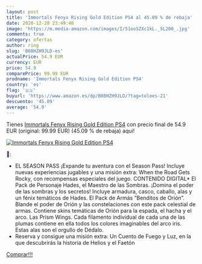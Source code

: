 ```yaml
---
layout: post
title: 'Immortals Fenyx Rising Gold Edition PS4 al 45.09 % de rebaja'
date: 2020-12-28 23:49:48
image: 'https://m.media-amazon.com/images/I/51ooSZXc1kL._SL200_.jpg'
comments: true
category: ofertas
author: ring
slug: 'B08HZH9JLD-es'
actualPrice: 54.9 EUR
currency: EUR
price: 54.9
comparePrice: 99.99 EUR
prodname: 'Immortals Fenyx Rising Gold Edition PS4'
country: 'es'
flag: '🇪🇸'
buyurl: 'https://www.amazon.es/dp/B08HZH9JLD/?tag=tolees-21'
descuento: '45.09'
average: '54.9'
---
```


Tienes [Immortals Fenyx Rising Gold Edition PS4](https://www.amazon.es/dp/B08HZH9JLD/?tag=tolees-21) con precio final de  54.9 EUR (original: 99.99 EUR) (45.09 %  de rebaja) aqui!

[![Immortals Fenyx Rising Gold Edition PS4](https://m.media-amazon.com/images/I/51ooSZXc1kL._SL200_.jpg)](https://www.amazon.es/dp/B08HZH9JLD/?tag=tolees-21)

🔎:

- EL SEASON PASS ¡Expande tu aventura con el Season Pass! Incluye nuevas experiencias jugables y una misión extra: When the Road Gets Rocky, con recompensas especiales del juego. CONTENIDO DIGITAL* El Pack de Personaje Hades, el Maestro de las Sombras. ¡Domina el poder de las sombras y los secretos! Incluye armadura, casco, caballo, alas y un fénix temáticos de Hades. El Pack de Armás “Benditos de Orión”. Blande el poder de Orión y las constelaciones con este pack celestial de armas. Contiene skins temáticas de Orión para la espada, el hacha y el arco. Las Prism Wings. Cada filamento individual de cada una de las plumas contiene en ella todos los colores imaginables del arco iris. Estas alas son el orgullo de Dédalo.
- Reserva y consigue una misión extra: Un Cuento de Fuego y Luz, en la que descubrirás la historia de Helios y el Faetón

[Comprar!!!](https://www.amazon.es/dp/B08HZH9JLD/?tag=tolees-21)
